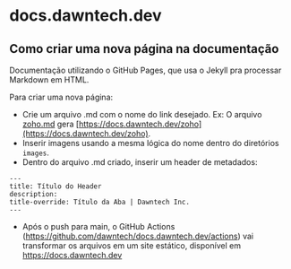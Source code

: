 # docs.dawntech.dev


## Como criar uma nova página na documentação

Documentação utilizando o GitHub Pages, que usa o Jekyll pra processar Markdown em HTML.

Para criar uma nova página:

- Crie um arquivo .md com o nome do link desejado. Ex: O arquivo [zoho.md](zoho.md) gera [https://docs.dawntech.dev/zoho](https://docs.dawntech.dev/zoho).
- Inserir imagens usando a mesma lógica do nome dentro do diretórios `images`.
- Dentro do arquivo .md criado, inserir um header de metadados:
```
---
title: Título do Header
description: 
title-override: Título da Aba | Dawntech Inc.
---
```
- Após o push para main, o GitHub Actions (https://github.com/dawntech/docs.dawntech.dev/actions) vai transformar os arquivos em um site estático, disponível em https://docs.dawntech.dev
